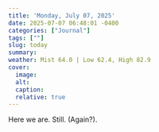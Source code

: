 ```yaml
---
title: 'Monday, July 07, 2025'
date: 2025-07-07 06:48:01 -0400
categories: ["Journal"]
tags: [""]
slug: today
summary: 
weather: Mist 64.0 | Low 62.4, High 82.9
cover: 
  image: 
  alt: 
  caption: 
  relative: true
---
```



Here we are. Still. (Again?).

